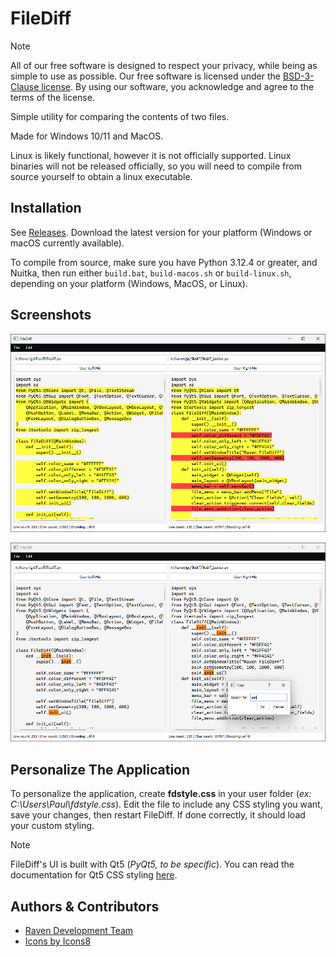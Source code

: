
# FileDiff

> [!NOTE]
> All of our free software is designed to respect your privacy, while being as simple to use as possible. Our free software is licensed under the [BSD-3-Clause license](https://ravendevteam.org/files/BSD-3-Clause.txt). By using our software, you acknowledge and agree to the terms of the license.

Simple utility for comparing the contents of two files. 

Made for Windows 10/11 and MacOS.

Linux is likely functional, however it is not officially supported. Linux binaries will not be released officially, so you will need to compile from source yourself to obtain a linux executable.

## Installation
See [Releases](https://github.com/ravendevteam/filediff/releases). Download the latest version for your platform (Windows or macOS currently available).

To compile from source, make sure you have Python 3.12.4 or greater, and Nuitka, then run either `build.bat`, `build-macos.sh` or `build-linux.sh`, depending on your platform (Windows, MacOS, or Linux).

## Screenshots

![Demo Screenshot 1](https://raw.githubusercontent.com/ravendevteam/filediff/refs/heads/main/demo_screenshot_1.png)

![Demo Screenshot 2](https://raw.githubusercontent.com/ravendevteam/filediff/refs/heads/main/demo_screenshot_2.png)

## Personalize The Application

To personalize the application, create **fdstyle.css** in your user folder (*ex: C:\Users\Paul\fdstyle.css*). Edit the file to include any CSS styling you want, save your changes, then restart FileDiff. If done correctly, it should load your custom styling.

> [!NOTE]
> FileDiff's UI is built with Qt5 (*PyQt5, to be specific*). You can read the documentation for Qt5 CSS styling [here](https://doc.qt.io/qt-5/stylesheet-syntax.html).

## Authors & Contributors

- [Raven Development Team](https://ravendevteam.org/)
- [Icons by Icons8](https://icons8.com/)
